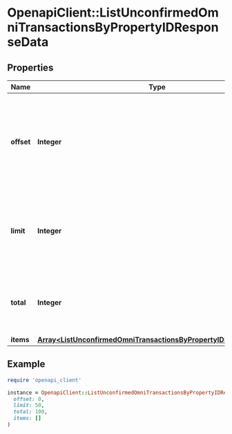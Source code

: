 # OpenapiClient::ListUnconfirmedOmniTransactionsByPropertyIDResponseData

## Properties

| Name | Type | Description | Notes |
| ---- | ---- | ----------- | ----- |
| **offset** | **Integer** | The starting index of the response items, i.e. where the response should start listing the returned items. |  |
| **limit** | **Integer** | Defines how many items should be returned in the response per page basis. |  |
| **total** | **Integer** | Defines the total number of items returned in the response. |  |
| **items** | [**Array&lt;ListUnconfirmedOmniTransactionsByPropertyIDResponseItem&gt;**](ListUnconfirmedOmniTransactionsByPropertyIDResponseItem.md) |  |  |

## Example

```ruby
require 'openapi_client'

instance = OpenapiClient::ListUnconfirmedOmniTransactionsByPropertyIDResponseData.new(
  offset: 0,
  limit: 50,
  total: 100,
  items: []
)
```

